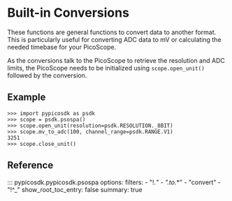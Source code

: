 <!-- Copyright (C) 2018-2022 Pico Technology Ltd. See LICENSE file for terms. -->
# Built-in Conversions
These functions are general functions to convert data to another format.
This is particularly useful for converting ADC data to mV or calculating 
the needed timebase for your PicoScope.

As the conversions talk to the PicoScope to retrieve the resolution and ADC limits,
the PicoScope needs to be initialized using `scope.open_unit()` followed by the conversion.

## Example
```
>>> import pypicosdk as psdk
>>> scope = psdk.psospa()
>>> scope.open_unit(resolution=psdk.RESOLUTION._8BIT)
>>> scope.mv_to_adc(100, channel_range=psdk.RANGE.V1)
3251
>>> scope.close_unit()
```

## Reference
::: pypicosdk.pypicosdk.psospa
    options:
        filters:
        - "!.*"
        - ".*_to_.*"
        - "convert"
        - "!^_"
        show_root_toc_entry: false
        summary: true